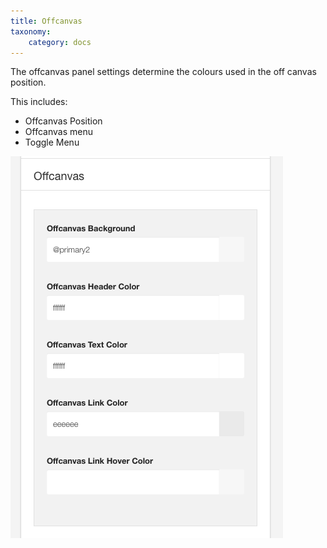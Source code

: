 ```yaml
---
title: Offcanvas
taxonomy:
    category: docs
---
```


The offcanvas panel settings determine the colours used in the off canvas position.

This includes:

- Offcanvas Position
- Offcanvas menu
- Toggle Menu

![Offcanvas](offcanvas.png)

